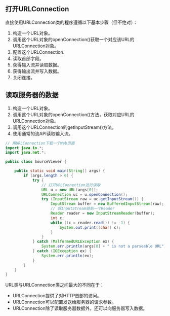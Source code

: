 ## 打开URLConnection

直接使用URLConnection类的程序遵循以下基本步骤（但不绝对）：

1. 构造一个URL对象。
2. 调用这个URL对象的openConnection()获取一个对应该URL的URLConnection对象。
3. 配置这个URLConnection.
4. 读取首部字段。
5. 获得输入流并读取数据。
6. 获得输出流并写入数据。
7. 关闭连接。

## 读取服务器的数据

1. 构造一个URL对象。
2. 调用这个URL对象的openConnection()方法，获取对应URL的URLConnection对象。
3. 调用这个URLConnection的getInputStream()方法。
4. 使用通常的流API读取输入流。

```java
// 用URLConnection下载一个Web页面
import java.io.*;
import java.net.*;

public class SourceViewer {

    public static void main(String[] args) {
        if (args.length > 0) {
            try {
                // 打开URLConnection进行读取
                URL u = new URL(args[0]);
                URLConnection uc = u.openConnection();
                try (InputStream raw = uc.getInputStream()) { 
                    InputStream buffer = new BufferedInputStream(raw);
                    // 将InputStream链到一个Reader
                    Reader reader = new InputStreamReader(buffer);
                    int c;
                    while ((c = reader.read()) != -1) {
                        System.out.print((char) c);
                    }
                }
            } catch (MalformedURLException ex) {
                System.err.println(args[0] + " is not a parseable URL");
            } catch (IOException ex) {
                System.err.println(ex);
            }
        }
    }
}
```

URL类与URLConnection类之间最大的不同在于：

+ URLConnection提供了对HTTP首部的访问。
+ URLConnection可以配置发送给服务器的请求参数。
+ URLConnection除了读取服务器数据外，还可以向服务器写入数据。